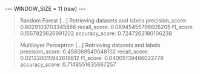 
 --- WINDOW_SIZE = 11 (raw) --- 


> Random Forest
[...] Retrieving datasets and labels
precision_score: 0.6029103703345886
recall_score: 0.08945455796605205
f1_score: 0.1557823626991202
accuracy_score: 0.7247262180106238


> Multilayer Perceptron
[...] Retrieving datasets and labels
precision_score: 0.458069549048102
recall_score: 0.021228015942618812
f1_score: 0.04005139466022779
accuracy_score: 0.7148551635667257

